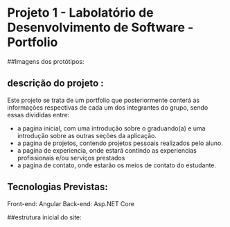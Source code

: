 # Projeto 1 - Labolatório de Desenvolvimento de Software - Portfolio

##Imagens dos protótipos:


## descrição do projeto :
Este projeto se trata de um portfolio que posteriormente conterá as informações respectivas de cada um dos integrantes do grupo, sendo essas divididas entre:
- a pagina inicial, com uma introdução sobre o graduando(a) e uma introdução sobre as outras seções da aplicação.
- a pagina de projetos, contendo projetos pessoais realizados pelo aluno.
- a pagina de experiencia, onde estará contindo as experiencias profissionais e/ou serviços prestados
- a pagina de contato, onde estarão os meios de contato do estudante. 

## Tecnologias Previstas:
Front-end: Angular
Back-end: Asp.NET Core

##estrutura inicial do site:
